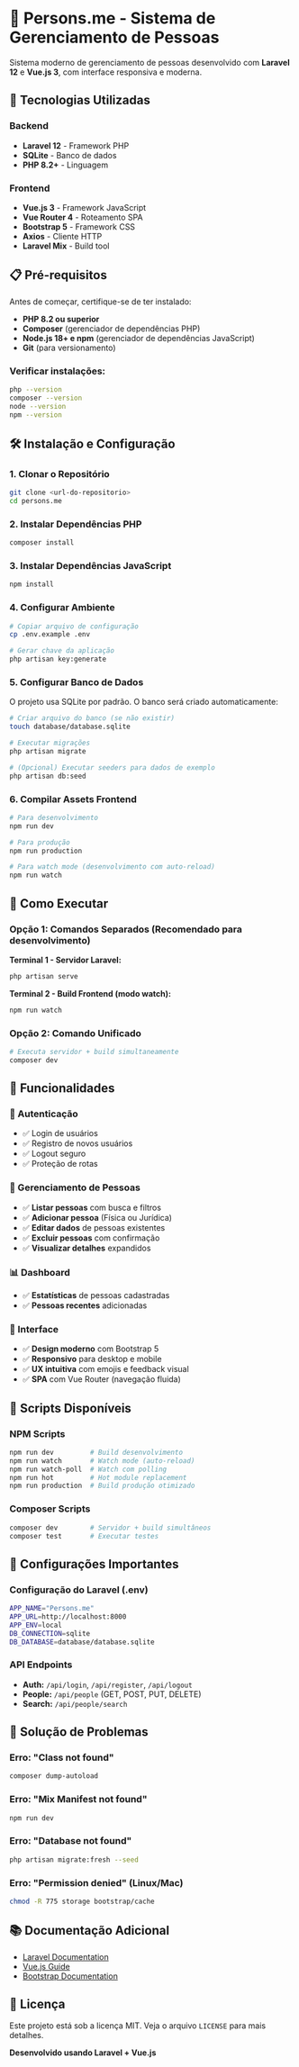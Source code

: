 # 👥 Persons.me - Sistema de Gerenciamento de Pessoas

Sistema moderno de gerenciamento de pessoas desenvolvido com **Laravel 12** e **Vue.js 3**, com interface responsiva e moderna.

## 🚀 Tecnologias Utilizadas

### Backend
- **Laravel 12** - Framework PHP
- **SQLite** - Banco de dados
- **PHP 8.2+** - Linguagem

### Frontend
- **Vue.js 3** - Framework JavaScript
- **Vue Router 4** - Roteamento SPA
- **Bootstrap 5** - Framework CSS
- **Axios** - Cliente HTTP
- **Laravel Mix** - Build tool

## 📋 Pré-requisitos

Antes de começar, certifique-se de ter instalado:

- **PHP 8.2 ou superior**
- **Composer** (gerenciador de dependências PHP)
- **Node.js 18+ e npm** (gerenciador de dependências JavaScript)
- **Git** (para versionamento)

### Verificar instalações:
```bash
php --version
composer --version
node --version
npm --version
```

## 🛠 Instalação e Configuração

### 1. Clonar o Repositório
```bash
git clone <url-do-repositorio>
cd persons.me
```

### 2. Instalar Dependências PHP
```bash
composer install
```

### 3. Instalar Dependências JavaScript
```bash
npm install
```

### 4. Configurar Ambiente
```bash
# Copiar arquivo de configuração
cp .env.example .env

# Gerar chave da aplicação
php artisan key:generate
```

### 5. Configurar Banco de Dados
O projeto usa SQLite por padrão. O banco será criado automaticamente:

```bash
# Criar arquivo do banco (se não existir)
touch database/database.sqlite

# Executar migrações
php artisan migrate

# (Opcional) Executar seeders para dados de exemplo
php artisan db:seed
```

### 6. Compilar Assets Frontend
```bash
# Para desenvolvimento
npm run dev

# Para produção
npm run production

# Para watch mode (desenvolvimento com auto-reload)
npm run watch
```

## 🎯 Como Executar

### Opção 1: Comandos Separados (Recomendado para desenvolvimento)

**Terminal 1 - Servidor Laravel:**
```bash
php artisan serve
```

**Terminal 2 - Build Frontend (modo watch):**
```bash
npm run watch
```

### Opção 2: Comando Unificado
```bash
# Executa servidor + build simultaneamente
composer dev
```

## 📱 Funcionalidades

### 🔐 Autenticação
- ✅ Login de usuários
- ✅ Registro de novos usuários
- ✅ Logout seguro
- ✅ Proteção de rotas

### 👥 Gerenciamento de Pessoas
- ✅ **Listar pessoas** com busca e filtros
- ✅ **Adicionar pessoa** (Física ou Jurídica)
- ✅ **Editar dados** de pessoas existentes
- ✅ **Excluir pessoas** com confirmação
- ✅ **Visualizar detalhes** expandidos

### 📊 Dashboard
- ✅ **Estatísticas** de pessoas cadastradas
- ✅ **Pessoas recentes** adicionadas

### 🎨 Interface
- ✅ **Design moderno** com Bootstrap 5
- ✅ **Responsivo** para desktop e mobile
- ✅ **UX intuitiva** com emojis e feedback visual
- ✅ **SPA** com Vue Router (navegação fluida)

## 🚀 Scripts Disponíveis

### NPM Scripts
```bash
npm run dev         # Build desenvolvimento
npm run watch       # Watch mode (auto-reload)
npm run watch-poll  # Watch com polling
npm run hot         # Hot module replacement
npm run production  # Build produção otimizado
```

### Composer Scripts
```bash
composer dev        # Servidor + build simultâneos
composer test       # Executar testes
```

## 🔧 Configurações Importantes

### Configuração do Laravel (.env)
```bash
APP_NAME="Persons.me"
APP_URL=http://localhost:8000
APP_ENV=local
DB_CONNECTION=sqlite
DB_DATABASE=database/database.sqlite
```

### API Endpoints
- **Auth:** `/api/login`, `/api/register`, `/api/logout`
- **People:** `/api/people` (GET, POST, PUT, DELETE)
- **Search:** `/api/people/search`

## 🐛 Solução de Problemas

### Erro: "Class not found"
```bash
composer dump-autoload
```

### Erro: "Mix Manifest not found"
```bash
npm run dev
```

### Erro: "Database not found"
```bash
php artisan migrate:fresh --seed
```

### Erro: "Permission denied" (Linux/Mac)
```bash
chmod -R 775 storage bootstrap/cache
```

## 📚 Documentação Adicional

- [Laravel Documentation](https://laravel.com/docs)
- [Vue.js Guide](https://vuejs.org/guide/)
- [Bootstrap Documentation](https://getbootstrap.com/docs/)

## 📄 Licença

Este projeto está sob a licença MIT. Veja o arquivo `LICENSE` para mais detalhes.

**Desenvolvido usando Laravel + Vue.js**
